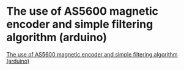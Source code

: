 # The use of AS5600 magnetic encoder and simple filtering algorithm (arduino)
[The use of AS5600 magnetic encoder and simple filtering algorithm (arduino)](https://aiwithcloud.com/2022/09/16/the_use_of_as5600_magnetic_encoder_and_simple_filtering_algorithm_arduino/)